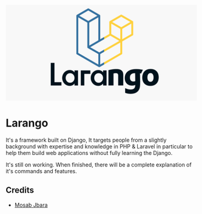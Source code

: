 ![logo](assets/logo.jpg)

# Larango
It's a framework built on Django, It targets people from a slightly background with expertise and knowledge in PHP & Laravel in particular to help them build web applications without fully learning the Django.

It's still on working.
When finished, there will be a complete explanation of it's commands and features.

Credits
-------
* [Mosab Jbara](https://www.linkedin.com/in/mosab-jbara)